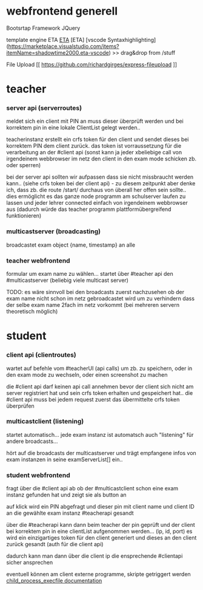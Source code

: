 # webfrontend generell
Bootsrtap Framework
JQuery

template engine ETA
[ETA](https://github.com/eta-dev/eta) 
[ETA] [vscode Syntaxhighlighting] (https://marketplace.visualstudio.com/items?itemName=shadowtime2000.eta-vscode) >> drag&drop from /stuff


File Upload
[[ https://github.com/richardgirges/express-fileupload ]]

# teacher
### server api (serverroutes)
meldet sich ein client mit PIN an muss dieser überprüft werden und bei korrektem pin in eine lokale ClientList gelegt werden..

teacherinstanz erstellt ein crfs token für den client und sendet dieses bei korrektem PIN dem client zurück. das token ist vorraussetzung für die verarbeitung an der #client api (sonst kann ja jeder xbeliebige call von irgendeinem webbrowser im netz den client in den exam mode schicken zb. oder sperren)

bei der server api sollten wir aufpassen dass sie nicht missbraucht werden kann.. (siehe crfs token bei der client api)  - zu diesem zeitpunkt aber denke ich, dass zb. die route /start/ durchaus von überall her offen sein sollte.. dies ermöglicht es das ganze node programm am schulserver laufen zu lassen und jeder lehrer connected einfach von irgendeinem webbrowser aus (dadurch würde das teacher programm plattformübergreifend funktionieren)

### multicastserver (broadcasting)

broadcastet exam object {name, timestamp} an alle


### teacher webfrontend

formular um exam name zu wählen... startet über #teacher api den #multicastserver (beliebig viele multicast server)

TODO: es wäre sinnvoll bei den broadcasts zuerst nachzusehen ob der exam name nicht schon im netz gebroadcastet wird um zu verhindern dass der selbe exam name 2fach im netz vorkommt (bei mehreren servern theoretisch möglich)









# student
### client api (clientroutes)
wartet auf befehle vom #teacherUI (api calls) um zb. zu speichern, oder in den exam mode zu wechseln, oder einen screenshot zu machen

die #client api darf keinen api call annehmen bevor der client sich nicht am server registriert hat und sein crfs token erhalten und gespeichert hat.. die #client api muss bei jedem request zuerst das übermittelte crfs token überprüfen 

### multicastclient (listening)
startet automatisch... jede exam instanz ist automatsch auch "listening" für andere broadcasts...

hört auf die broadcasts der multicastserver und trägt empfangene infos von exam instanzen in seine    examServerList[]   ein..

### student webfrontend
fragt über die #client api ab ob der #multicastclient schon eine exam instanz gefunden hat und zeigt sie als button an

auf klick wird ein PIN abgefragt und dieser pin mit client name und client ID an die gewählte exam instanz #teacherapi gesandt


über die #teacherapi kann dann beim teacher der pin geprüft und der client bei korrektem pin in eine clientList aufgenommen werden... (ip, id, port)
es wird ein einzigartiges token für den client generiert und dieses an den client zurück gesandt (auth für die client api)

dadurch kann man dann über die client ip die ensprechende #clientapi sicher ansprechen


eventuell können am client externe programme, skripte getriggert werden
[child_process_execfile documentation](https://nodejs.org/api/child_process.html#child_process_child_process_execfile_file_args_options_callback)
